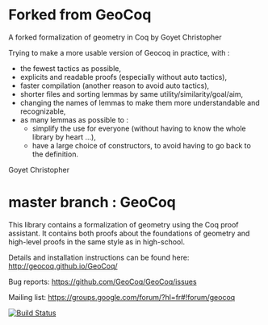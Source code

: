 # Forked from GeoCoq
A forked formalization of geometry in Coq by Goyet Christopher

Trying to make a more usable version of Geocoq in practice, with :
- the fewest tactics as possible,
- explicits and readable proofs (especially without auto tactics),
- faster compilation (another reason to avoid auto tactics),
- shorter files and sorting lemmas by same utility/similarity/goal/aim, 
- changing the names of lemmas to make them more understandable and recognizable,
- as many lemmas as possible to :
  - simplify the use for everyone (without having to know the whole library by heart ...),
  - have a large choice of constructors, to avoid having to go back to the definition.

Goyet Christopher

# master branch : GeoCoq

This library contains a formalization of geometry using the Coq proof assistant. It contains both proofs about the foundations of geometry and high-level proofs in the same style as in high-school.

Details and installation instructions can be found here:
http://geocoq.github.io/GeoCoq/

Bug reports:
https://github.com/GeoCoq/GeoCoq/issues

Mailing list:
https://groups.google.com/forum/?hl=fr#!forum/geocoq

[![Build Status](https://travis-ci.org/GeoCoq/GeoCoq.svg?branch=master)](https://travis-ci.org/GeoCoq/GeoCoq)
